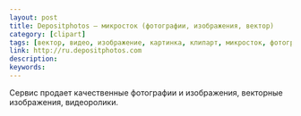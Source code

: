 ```yaml
---
layout: post
title: Depositphotos — микросток (фотографии, изображения, вектор)
category: [clipart]
tags: [вектор, видео, изображение, картинка, клипарт, микросток, фотография]
link: http://ru.depositphotos.com
description:
keywords:
---
```


<p>Сервис продает качественные фотографии и изображения, векторные изображения, видеоролики.</p>
